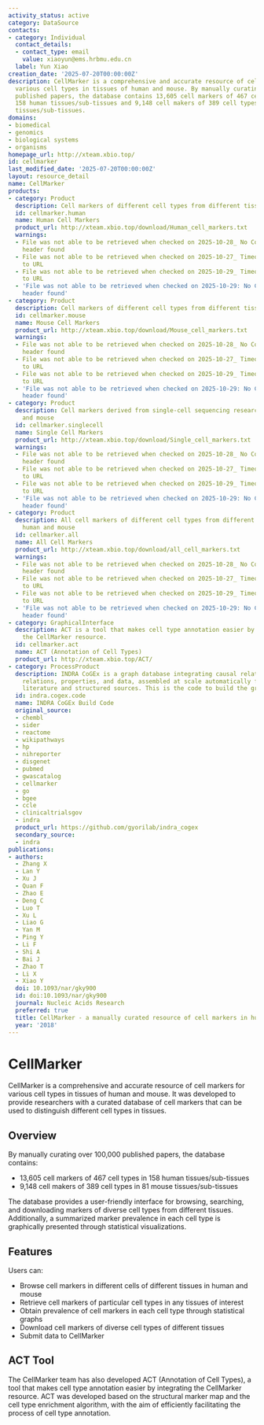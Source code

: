 ```yaml
---
activity_status: active
category: DataSource
contacts:
- category: Individual
  contact_details:
  - contact_type: email
    value: xiaoyun@ems.hrbmu.edu.cn
  label: Yun Xiao
creation_date: '2025-07-20T00:00:00Z'
description: CellMarker is a comprehensive and accurate resource of cell markers for
  various cell types in tissues of human and mouse. By manually curating over 100,000
  published papers, the database contains 13,605 cell markers of 467 cell types in
  158 human tissues/sub-tissues and 9,148 cell makers of 389 cell types in 81 mouse
  tissues/sub-tissues.
domains:
- biomedical
- genomics
- biological systems
- organisms
homepage_url: http://xteam.xbio.top/
id: cellmarker
last_modified_date: '2025-07-20T00:00:00Z'
layout: resource_detail
name: CellMarker
products:
- category: Product
  description: Cell markers of different cell types from different tissues in human
  id: cellmarker.human
  name: Human Cell Markers
  product_url: http://xteam.xbio.top/download/Human_cell_markers.txt
  warnings:
  - File was not able to be retrieved when checked on 2025-10-28_ No Content-Length
    header found
  - File was not able to be retrieved when checked on 2025-10-27_ Timeout connecting
    to URL
  - File was not able to be retrieved when checked on 2025-10-29_ Timeout connecting
    to URL
  - 'File was not able to be retrieved when checked on 2025-10-29: No Content-Length
    header found'
- category: Product
  description: Cell markers of different cell types from different tissues in mouse
  id: cellmarker.mouse
  name: Mouse Cell Markers
  product_url: http://xteam.xbio.top/download/Mouse_cell_markers.txt
  warnings:
  - File was not able to be retrieved when checked on 2025-10-28_ No Content-Length
    header found
  - File was not able to be retrieved when checked on 2025-10-27_ Timeout connecting
    to URL
  - File was not able to be retrieved when checked on 2025-10-29_ Timeout connecting
    to URL
  - 'File was not able to be retrieved when checked on 2025-10-29: No Content-Length
    header found'
- category: Product
  description: Cell markers derived from single-cell sequencing researches in human
    and mouse
  id: cellmarker.singlecell
  name: Single Cell Markers
  product_url: http://xteam.xbio.top/download/Single_cell_markers.txt
  warnings:
  - File was not able to be retrieved when checked on 2025-10-28_ No Content-Length
    header found
  - File was not able to be retrieved when checked on 2025-10-27_ Timeout connecting
    to URL
  - File was not able to be retrieved when checked on 2025-10-29_ Timeout connecting
    to URL
  - 'File was not able to be retrieved when checked on 2025-10-29: No Content-Length
    header found'
- category: Product
  description: All cell markers of different cell types from different tissues in
    human and mouse
  id: cellmarker.all
  name: All Cell Markers
  product_url: http://xteam.xbio.top/download/all_cell_markers.txt
  warnings:
  - File was not able to be retrieved when checked on 2025-10-28_ No Content-Length
    header found
  - File was not able to be retrieved when checked on 2025-10-27_ Timeout connecting
    to URL
  - File was not able to be retrieved when checked on 2025-10-29_ Timeout connecting
    to URL
  - 'File was not able to be retrieved when checked on 2025-10-29: No Content-Length
    header found'
- category: GraphicalInterface
  description: ACT is a tool that makes cell type annotation easier by integrating
    the CellMarker resource.
  id: cellmarker.act
  name: ACT (Annotation of Cell Types)
  product_url: http://xteam.xbio.top/ACT/
- category: ProcessProduct
  description: INDRA CoGEx is a graph database integrating causal relations, ontological
    relations, properties, and data, assembled at scale automatically from the scientific
    literature and structured sources. This is the code to build the graph.
  id: indra.cogex.code
  name: INDRA CoGEx Build Code
  original_source:
  - chembl
  - sider
  - reactome
  - wikipathways
  - hp
  - nihreporter
  - disgenet
  - pubmed
  - gwascatalog
  - cellmarker
  - go
  - bgee
  - ccle
  - clinicaltrialsgov
  - indra
  product_url: https://github.com/gyorilab/indra_cogex
  secondary_source:
  - indra
publications:
- authors:
  - Zhang X
  - Lan Y
  - Xu J
  - Quan F
  - Zhao E
  - Deng C
  - Luo T
  - Xu L
  - Liao G
  - Yan M
  - Ping Y
  - Li F
  - Shi A
  - Bai J
  - Zhao T
  - Li X
  - Xiao Y
  doi: 10.1093/nar/gky900
  id: doi:10.1093/nar/gky900
  journal: Nucleic Acids Research
  preferred: true
  title: CellMarker - a manually curated resource of cell markers in human and mouse
  year: '2018'
---
```

# CellMarker

CellMarker is a comprehensive and accurate resource of cell markers for various cell types in tissues of human and mouse. It was developed to provide researchers with a curated database of cell markers that can be used to distinguish different cell types in tissues.

## Overview

By manually curating over 100,000 published papers, the database contains:
- 13,605 cell markers of 467 cell types in 158 human tissues/sub-tissues 
- 9,148 cell makers of 389 cell types in 81 mouse tissues/sub-tissues

The database provides a user-friendly interface for browsing, searching, and downloading markers of diverse cell types from different tissues. Additionally, a summarized marker prevalence in each cell type is graphically presented through statistical visualizations.

## Features

Users can:
- Browse cell markers in different cells of different tissues in human and mouse
- Retrieve cell markers of particular cell types in any tissues of interest
- Obtain prevalence of cell markers in each cell type through statistical graphs
- Download cell markers of diverse cell types of different tissues
- Submit data to CellMarker

## ACT Tool

The CellMarker team has also developed ACT (Annotation of Cell Types), a tool that makes cell type annotation easier by integrating the CellMarker resource. ACT was developed based on the structural marker map and the cell type enrichment algorithm, with the aim of efficiently facilitating the process of cell type annotation.